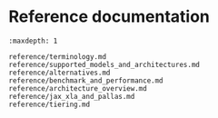 <!--
 Copyright 2024 Google LLC

 Licensed under the Apache License, Version 2.0 (the "License");
 you may not use this file except in compliance with the License.
 You may obtain a copy of the License at

      https://www.apache.org/licenses/LICENSE-2.0

 Unless required by applicable law or agreed to in writing, software
 distributed under the License is distributed on an "AS IS" BASIS,
 WITHOUT WARRANTIES OR CONDITIONS OF ANY KIND, either express or implied.
 See the License for the specific language governing permissions and
 limitations under the License.
 -->

# Reference documentation

```{toctree}
:maxdepth: 1

reference/terminology.md
reference/supported_models_and_architectures.md
reference/alternatives.md
reference/benchmark_and_performance.md
reference/architecture_overview.md
reference/jax_xla_and_pallas.md
reference/tiering.md
```
